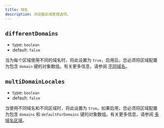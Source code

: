 ```yaml
---
title: 域名
description: 浏览器区域管理选项。
---
```


## `differentDomains`

- type: `boolean`
- default: `false`

当为每个区域使用不同的域名时，将此设置为 `true`，启用后，您必须将区域配置为包含 `domain` 键的对象数组。有关更多信息，请参阅 [不同域名](/docs/v8/guide/different-domains)。

## `multiDomainLocales`

- type: `boolean`
- default: `false`

当使用不同域名和不同区域时，将此设置为 `true`。如果启用，您必须将区域配置为包含 `domains` 和 `defaultForDomains` 键的对象数组。有关更多信息，请参阅 [多域名区域](/docs/v8/guide/multi-domain-locales)。